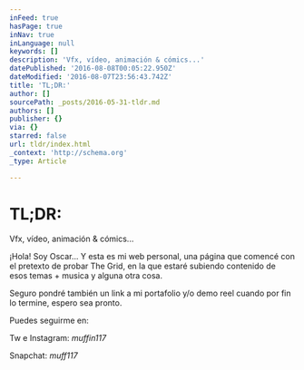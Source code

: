 ```yaml
---
inFeed: true
hasPage: true
inNav: true
inLanguage: null
keywords: []
description: 'Vfx, vídeo, animación & cómics...'
datePublished: '2016-08-08T00:05:22.950Z'
dateModified: '2016-08-07T23:56:43.742Z'
title: 'TL;DR:'
author: []
sourcePath: _posts/2016-05-31-tldr.md
authors: []
publisher: {}
via: {}
starred: false
url: tldr/index.html
_context: 'http://schema.org'
_type: Article

---
```

# TL;DR:

Vfx, vídeo, animación & cómics...

¡Hola! Soy Oscar... Y esta es mi web personal, una página que comencé con el pretexto de probar The Grid, en la que estaré subiendo contenido de esos temas + musica y alguna otra cosa.

Seguro pondré también un link a mi portafolio y/o demo reel cuando por fin lo termine, espero sea pronto.

Puedes seguirme en:

Tw e Instagram: _muffin117_

Snapchat: _muff117_